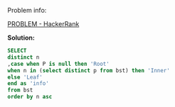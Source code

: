 Problem info:

[PROBLEM - HackerRank](https://www.hackerrank.com/challenges/binary-search-tree-1/problem?isFullScreen=true)

**Solution:**

````sql
SELECT 
distinct n
,case when P is null then 'Root'
when n in (select distinct p from bst) then 'Inner'
else 'Leaf'
end as 'info'
from bst
order by n asc
````
